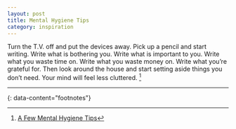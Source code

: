 ```yaml
---
layout: post
title: Mental Hygiene Tips
category: inspiration
---
```


Turn the T.V. off and put the devices away. Pick up a pencil and start writing. Write what is bothering you. Write what is important to you. Write what you waste time on. Write what you waste money on. Write what you’re grateful for. Then look around the house and start setting aside things you don’t need. Your mind will feel less cluttered. [^1]

---
{: data-content="footnotes"}

[^1]: [A Few Mental Hygiene Tips](https://livingwithconfidence.net/2024/10/26/a-few-mental-hygiene-tips/)
